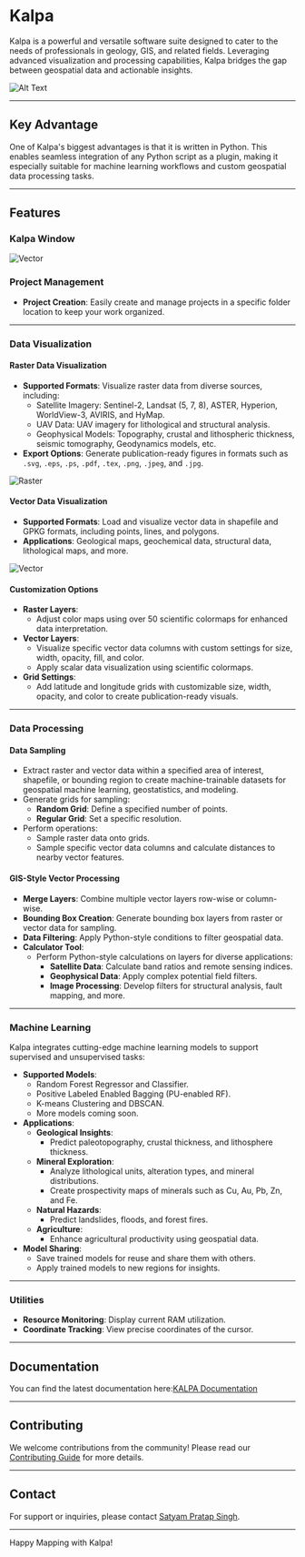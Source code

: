 # Kalpa


Kalpa is a powerful and versatile software suite designed to cater to the needs of professionals in geology, GIS, and related fields. Leveraging advanced visualization and processing capabilities, Kalpa bridges the gap between geospatial data and actionable insights.

![Alt Text](Images/KALPA_Main.png)

---

## Key Advantage

One of Kalpa's biggest advantages is that it is written in Python. This enables seamless integration of any Python script as a plugin, making it especially suitable for machine learning workflows and custom geospatial data processing tasks.

---

## Features

### **Kalpa Window**

![Vector](Images/KalpaWindow.jpeg)
### **Project Management**
- **Project Creation**: Easily create and manage projects in a specific folder location to keep your work organized.

---

### **Data Visualization**

#### **Raster Data Visualization**
- **Supported Formats**: Visualize raster data from diverse sources, including:
  - Satellite Imagery: Sentinel-2, Landsat (5, 7, 8), ASTER, Hyperion, WorldView-3, AVIRIS, and HyMap.
  - UAV Data: UAV imagery for lithological and structural analysis.
  - Geophysical Models: Topography, crustal and lithospheric thickness, seismic tomography, Geodynamics models, etc.
- **Export Options**: Generate publication-ready figures in formats such as `.svg`, `.eps`, `.ps`, `.pdf`, `.tex`, `.png`, `.jpeg`, and `.jpg`.

![Raster](Images/Raster.jpeg)

#### **Vector Data Visualization**
- **Supported Formats**: Load and visualize vector data in shapefile and GPKG formats, including points, lines, and polygons.
- **Applications**: Geological maps, geochemical data, structural data, lithological maps, and more.

![Vector](Images/Vector.jpeg)

#### **Customization Options**
- **Raster Layers**:
  - Adjust color maps using over 50 scientific colormaps for enhanced data interpretation.
- **Vector Layers**:
  - Visualize specific vector data columns with custom settings for size, width, opacity, fill, and color.
  - Apply scalar data visualization using scientific colormaps.
- **Grid Settings**:
  - Add latitude and longitude grids with customizable size, width, opacity, and color to create publication-ready visuals.

---

### **Data Processing**

#### **Data Sampling**
- Extract raster and vector data within a specified area of interest, shapefile, or bounding region to create machine-trainable datasets for geospatial machine learning, geostatistics, and modeling.
- Generate grids for sampling:
  - **Random Grid**: Define a specified number of points.
  - **Regular Grid**: Set a specific resolution.
- Perform operations:
  - Sample raster data onto grids.
  - Sample specific vector data columns and calculate distances to nearby vector features.

#### **GIS-Style Vector Processing**
- **Merge Layers**: Combine multiple vector layers row-wise or column-wise.
- **Bounding Box Creation**: Generate bounding box layers from raster or vector data for sampling.
- **Data Filtering**: Apply Python-style conditions to filter geospatial data.
- **Calculator Tool**:
  - Perform Python-style calculations on layers for diverse applications:
    - **Satellite Data**: Calculate band ratios and remote sensing indices.
    - **Geophysical Data**: Apply complex potential field filters.
    - **Image Processing**: Develop filters for structural analysis, fault mapping, and more.

---

### **Machine Learning**
Kalpa integrates cutting-edge machine learning models to support supervised and unsupervised tasks:

- **Supported Models**:
  - Random Forest Regressor and Classifier.
  - Positive Labeled Enabled Bagging (PU-enabled RF).
  - K-means Clustering and DBSCAN.
  - More models coming soon.
- **Applications**:
  - **Geological Insights**:
    - Predict paleotopography, crustal thickness, and lithosphere thickness.
  - **Mineral Exploration**:
    - Analyze lithological units, alteration types, and mineral distributions.
    - Create prospectivity maps of minerals such as Cu, Au, Pb, Zn, and Fe.
  - **Natural Hazards**:
    - Predict landslides, floods, and forest fires.
  - **Agriculture**:
    - Enhance agricultural productivity using geospatial data.
- **Model Sharing**:
  - Save trained models for reuse and share them with others.
  - Apply trained models to new regions for insights.

---

### **Utilities**
- **Resource Monitoring**: Display current RAM utilization.
- **Coordinate Tracking**: View precise coordinates of the cursor.

---

## Documentation

You can find the latest documentation here:[KALPA Documentation](https://unisyd-my.sharepoint.com/:f:/g/personal/satyampratap_singh_sydney_edu_au/EjNk95Cszg5LrP2mqkXbdEUBoCKb2Jyye7syOfrmQzEgBg?e=4AGGFa)

---
## Contributing
We welcome contributions from the community! Please read our [Contributing Guide](CONTRIBUTING.md) for more details.

---

## Contact
For support or inquiries, please contact [Satyam Pratap Singh](singhsatyampratap@gmail.com).

---


Happy Mapping with Kalpa!
